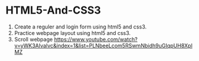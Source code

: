 # HTML5-And-CSS3

1. Create a reguler and login form using html5 and css3.
2. Practice webpage layout using html5 and css3.
3. Scroll webpage https://www.youtube.com/watch?v=yWK3AIvalvc&index=1&list=PLNbeeLcom5RSwmNbidh9uGIqpUH8XplMZ
